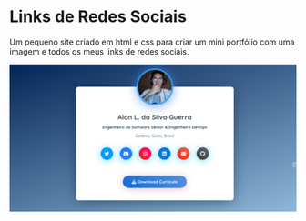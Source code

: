 # Links de Redes Sociais

Um pequeno site criado em html e css para criar um mini portfólio com uma imagem e todos os meus links de redes sociais.

![Screenshot](./screenshot.png)
